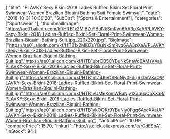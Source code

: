 {
	"title": "PLAVKY Sexy Bikini 2018 Ladies Ruffled Bikini Set Floral Print Swimwear Women Brazilian Biquini Bathing Suit Female Swimsuit",
	"date": "2018-10-31 10:30:20",
	"SubCat": ["Sports & Entertainment"],
	"categories": ["Sportswear "],
	"thumbnailImage": "https://ae01.alicdn.com/kf/HTB1x2MlBZuYBuNkSmRyq6AA3pXaA/PLAVKY-Sexy-Bikini-2018-Ladies-Ruffled-Bikini-Set-Floral-Print-Swimwear-Women-Brazilian-Biquini-Bathing-Suit.jpg_220x220.jpg",
	"BigImage": ["https://ae01.alicdn.com/kf/HTB1x2MlBZuYBuNkSmRyq6AA3pXaA/PLAVKY-Sexy-Bikini-2018-Ladies-Ruffled-Bikini-Set-Floral-Print-Swimwear-Women-Brazilian-Biquini-Bathing-Suit.jpg","https://ae01.alicdn.com/kf/HTB1ubrCB5CYBuNkSnaVq6AMsVXaI/PLAVKY-Sexy-Bikini-2018-Ladies-Ruffled-Bikini-Set-Floral-Print-Swimwear-Women-Brazilian-Biquini-Bathing-Suit.jpg","https://ae01.alicdn.com/kf/HTB1ntZ4KeOSBuNjy0Fdq6zDnVXaO/PLAVKY-Sexy-Bikini-2018-Ladies-Ruffled-Bikini-Set-Floral-Print-Swimwear-Women-Brazilian-Biquini-Bathing-Suit.jpg","https://ae01.alicdn.com/kf/HTB1yUMeKqmWBuNjy1Xaq6xCbXXaR/PLAVKY-Sexy-Bikini-2018-Ladies-Ruffled-Bikini-Set-Floral-Print-Swimwear-Women-Brazilian-Biquini-Bathing-Suit.jpg","https://ae01.alicdn.com/kf/HTB1ykOQKr9YBuNjy0Fgq6AxcXXaU/PLAVKY-Sexy-Bikini-2018-Ladies-Ruffled-Bikini-Set-Floral-Print-Swimwear-Women-Brazilian-Biquini-Bathing-Suit.jpg"],
	"actualPrice": 10.99,
	"comparePrice": 15.70,
	"linkurl": "http://s.click.aliexpress.com/e/rCdESbA",
	"inStock": 94
}
